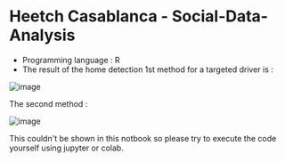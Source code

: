 # Heetch Casablanca - Social-Data-Analysis
* Programming language : R
* The result of the home detection 1st method for a targeted driver is :

![image](https://user-images.githubusercontent.com/86167253/155319909-a92c7efd-8c81-4512-b003-98b8965d9aa2.png)
 
The second method :

![image](https://user-images.githubusercontent.com/86167253/155321718-d8161880-d5f3-45bc-9e8d-27f2d4013193.png)

This couldn't be shown in this notbook so please try to execute the code yourself using jupyter or colab.
